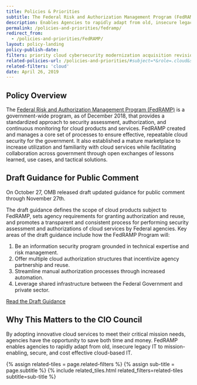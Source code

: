 ```yaml
---
title: Policies & Priorities
subtitle: The Federal Risk and Authorization Management Program (FedRAMP)
description: Enables Agencies to rapidly adapt from old, insecure legacy IT to mission-enabling, secure, and cost effective cloud-based IT.
permalink: /policies-and-priorities/fedramp/
redirect_from:
  - /policies-and-priorities/FedRAMP/
layout: policy-landing
policy-publish-date:
filters: priority cloud cybersecurity modernization acquisition revision
related-policies-url: /policies-and-priorities/#subject=*&role=.cloud&status=*
related-filters: 'cloud'
date: April 26, 2019
---
```

## Policy Overview ##
The [Federal Risk and Authorization Management Program (FedRAMP)](https://www.fedramp.gov/) is a government-wide program, as of December 2018, that provides a standardized approach to security assessment, authorization, and continuous monitoring for cloud products and services. FedRAMP created and manages a core set of processes to ensure effective, repeatable cloud security for the government. It also established a mature marketplace to increase utilization and familiarity with cloud services while facilitating collaboration across government through open exchanges of lessons learned, use cases, and tactical solutions.

## Draft Guidance for Public Comment ##
On October 27, OMB released draft updated guidance for public comment through November 27th.

The draft guidance defines the scope of cloud products subject to FedRAMP, sets agency requirements for granting authorization and reuse, and promotes a transparent and consistent process for performing security assessment and authorizations of cloud services by Federal agencies.  Key areas of the draft guidance include how the FedRAMP Program will:  

1. Be an information security program grounded in technical expertise and risk management.
2. Offer multiple cloud authorization structures that incentivize agency partnership and reuse.
3. Streamline manual authorization processes through increased automation.
4. Leverage shared infrastructure between the Federal Government and private sector.

[Read the Draft Guidance](https://assets.cio.gov/assets/files/resources/FedRAMP-updated-draft-guidance-2023.pdf)

## Why This Matters to the CIO Council ##
By adopting innovative cloud services to meet their critical mission needs, agencies have the opportunity to save both time and money. FedRAMP enables agencies to rapidly adapt from old, insecure legacy IT to mission-enabling, secure, and cost effective cloud-based IT.
&nbsp;

{% assign related-tiles = page.related-filters %}
{% assign sub-title = page.subtitle %}
{% include related_tiles.html  related_filters=related-tiles subtitle=sub-title %}

